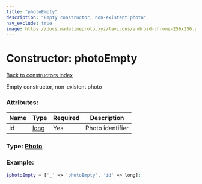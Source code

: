 ```yaml
---
title: "photoEmpty"
description: "Empty constructor, non-existent photo"
nav_exclude: true
image: https://docs.madelineproto.xyz/favicons/android-chrome-256x256.png
---
```

# Constructor: photoEmpty  
[Back to constructors index](/API_docs/constructors/index.md)



Empty constructor, non-existent photo

### Attributes:

| Name     |    Type       | Required | Description |
|----------|---------------|----------|-------------|
|id|[long](/API_docs/types/long.md) | Yes|Photo identifier|



### Type: [Photo](/API_docs/types/Photo.md)


### Example:

```php
$photoEmpty = ['_' => 'photoEmpty', 'id' => long];
```  
